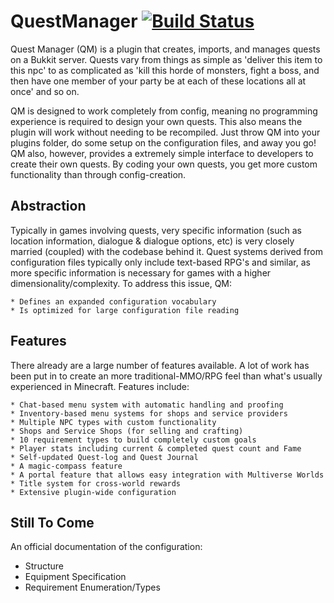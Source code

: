 # QuestManager [![Build Status](https://api.travis-ci.org/Dove-Bren/QuestManager.svg)](https://travis-ci.org/Dove-Bren/QuestManager)

Quest Manager (QM) is a plugin that creates, imports, and manages quests on a Bukkit server.  Quests vary from things as simple as 'deliver this item to this npc' to as complicated as 'kill this horde of monsters, fight a boss, and then have one member of your party be at each of these locations all at once' and so on. 

QM is designed to work completely from config, meaning no programming experience is required to design your own quests. This also means the plugin will work without needing to be recompiled. Just throw QM into your plugins folder, do some setup on the configuration files, and away you go!
QM also, however, provides a extremely simple interface to developers to create their own quests. By coding your own quests, you get more custom functionality than through config-creation.

Abstraction
-----------

Typically in games involving quests, very specific information (such as location information, dialogue & dialogue options, etc) is very closely married (coupled) with the codebase behind it. Quest systems derived from configuration files typically only include text-based RPG's and similar, as more specific information is necessary for games with a higher dimensionality/complexity. To address this issue, QM:

    * Defines an expanded configuration vocabulary
    * Is optimized for large configuration file reading

Features
--------

There already are a large number of features available. A lot of work has been put in to create an more traditional-MMO/RPG feel than what's usually experienced in Minecraft. Features include:

    * Chat-based menu system with automatic handling and proofing
    * Inventory-based menu systems for shops and service providers
    * Multiple NPC types with custom functionality
    * Shops and Service Shops (for selling and crafting)
    * 10 requirement types to build completely custom goals
    * Player stats including current & completed quest count and Fame
    * Self-updated Quest-log and Quest Journal
    * A magic-compass feature
    * A portal feature that allows easy integration with Multiverse Worlds
    * Title system for cross-world rewards
    * Extensive plugin-wide configuration


Still To Come
-------------

An official documentation of the configuration:

- Structure
- Equipment Specification
- Requirement Enumeration/Types
